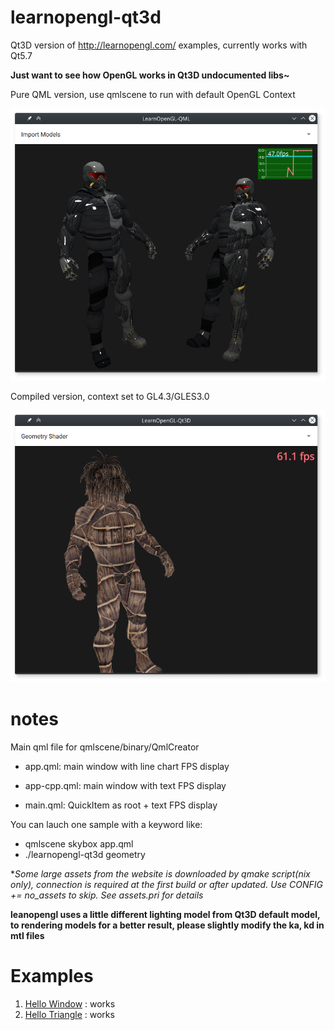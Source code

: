 # learnopengl-qt3d

Qt3D version of http://learnopengl.com/ examples, currently works with Qt5.7

**Just want to see how OpenGL works in Qt3D undocumented libs~**

Pure QML version, use qmlscene to run with default OpenGL Context

![](doc/img/ss-qml.png)

Compiled version, context set to GL4.3/GLES3.0

![](doc/img/ss-qt3d-desktop.png)

notes
===

Main qml file for qmlscene/binary/QmlCreator

* app.qml: main window with line chart FPS display

* app-cpp.qml: main window with text FPS display

* main.qml: QuickItem as root + text FPS display

You can lauch one sample with a keyword like:

* qmlscene skybox app.qml
* ./learnopengl-qt3d geometry

**Some large assets from the website is downloaded by qmake script(*nix only), connection is required at the first build or after updated. Use CONFIG += no_assets to skip. See assets.pri for details**

**leanopengl uses a little different lighting model from Qt3D default model, to rendering models for a better result, please slightly modify the ka, kd in mtl files**

Examples
===

1. [Hello Window](doc/Hello-Window.md) : works
1. [Hello Triangle](doc/Hello-Triangle.md) : works
